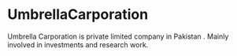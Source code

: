 # UmbrellaCarporation
Umbrella Carporation is private limited company in Pakistan . Mainly involved in investments and research work.
